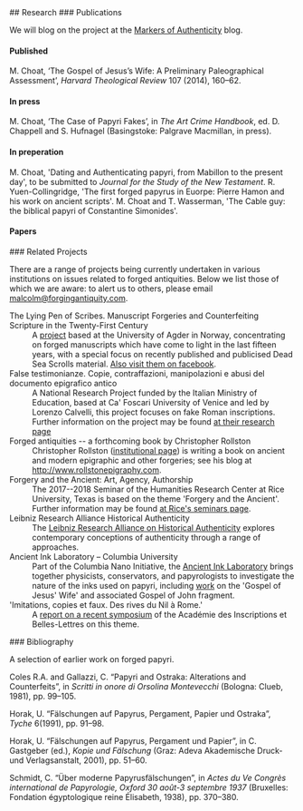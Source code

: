
<a name="research"/>
## Research


<a name="publications"/>
### Publications

We will blog on the project at the [Markers of Authenticity](https://markersofauthenticity.wordpress.com) blog.

#### Published

M. Choat, ‘The Gospel of Jesus’s Wife: A Preliminary Paleographical Assessment’, *Harvard Theological Review* 107 (2014), 160–62.

#### In press

M. Choat, ‘The Case of Papyri Fakes’, in *The Art Crime Handbook*, ed. D. Chappell and S. Hufnagel (Basingstoke: Palgrave Macmillan, in press).

#### In preperation

M. Choat, 'Dating and Authenticating papyri, from Mabillon to the present day', to be submitted to *Journal for the Study of the New Testament*.
R. Yuen-Collingridge, 'The first forged papyrus in Euorpe: Pierre Hamon and his work on ancient scripts'.
M. Choat and T. Wasserman, 'The Cable guy: the biblical papyri of Constantine Simonides'.


#### Papers

<a name="related"/>
### Related Projects

There are a range of projects being currently undertaken in various
institutions on issues related to forged antiquities. Below we list those
of which we are aware: to alert us to others, please email [malcolm@forgingantiquity.com](mailto:malcolm@forgingantiquity.com).



<dl>

<dt> The Lying Pen of Scribes. Manuscript Forgeries and Counterfeiting Scripture in the Twenty-First Century</dt>
<dd>A <a href="https://lyingpen.com">project</a> based at the University of Agder in Norway, concentrating on forged manuscripts which have come
to light in the last fifteen years, with a special focus on recently published and publicised Dead Sea Scrolls material. <a href="https://www.facebook.com/lyingpen/">Also visit them on facebook</a>.</dd>



<dt>False testimonianze. Copie, contraffazioni, manipolazioni e abusi del documento epigrafico antico</dt>
<dd> A National Research Project funded by the Italian Ministry of Education, based at Ca' Foscari 
University of Venice and led by Lorenzo Calvelli, this project focuses on fake Roman inscriptions. 
Further information on the project may be found <a href="https://www.aiegl.org/blogreader/research-project-on-epigraphic-forgeries.html">at their research page</a> </dd>

<dt>Forged antiquities -- a forthcoming book by Christopher Rollston</dt>
<dd> Christopher Rollston (<a href="https://cnelc.columbian.gwu.edu/christopher-rollston">institutional page</a>) is writing a book on
ancient and modern epigraphic and other forgeries; see his blog at <a href="http://www.rollstonepigraphy.com">http://www.rollstonepigraphy.com</a>. </dd>

<dt>Forgery and the Ancient: Art, Agency, Authorship</dt>
<dd> The 2017--2018 Seminar of the Humanities Research Center at Rice University, Texas is based on the theme 
'Forgery and the Ancient'. Further information may be found <a href="http://hrc.rice.edu/rice-seminars/node/38">at Rice's seminars page</a>.</dd>

<dt>Leibniz Research Alliance Historical Authenticity</dt>
<dd> The <a href="http://www.leibniz-historische-authentizitaet.de/en/start/">Leibniz Research Alliance on Historical Authenticity</a> explores contemporary conceptions of authenticity through
a range of approaches.</dd>

<dt>Ancient Ink Laboratory – Columbia University</dt>
<dd> Part of the Columbia Nano Initiative, the <a href="http://cni.columbia.edu/ancient-ink-lab/">Ancient Ink Laboratory</a> brings together physicists, conservators, and papyrologists to investigate the nature of the inks used on papyri, including <a href="http://cni.columbia.edu/publications-reports-and-presentations">work</a> on the 'Gospel of Jesus' Wife' and associated Gospel of John fragment.</dd>

<dt>'Imitations, copies et faux. Des rives du Nil à Rome.'</dt>
<dd> A <a href="http://www.aibl.fr/seances-et-manifestations/colloques-et-journees-d-etudes-313/colloques-et-journees-d-etudes-524/article/imitations-copies-et-faux-des?lang=fr">report on a recent symposium</a> of the Académie des Inscriptions et Belles-Lettres on this theme.</dd>

</dl>

<a name="bibliography"/>
### Bibliography

A selection of earlier work on forged papyri.

Coles R.A. and Gallazzi, C. “Papyri and Ostraka: Alterations and Counterfeits”, in *Scritti in onore di Orsolina Montevecchi* (Bologna: Clueb, 1981), pp. 99–105.

Horak, U. “Fälschungen auf Papyrus, Pergament, Papier und Ostraka”, *Tyche* 6(1991), pp. 91–98.

Horak, U. “Fälschungen auf Papyrus, Pergament und Papier”, in C. Gastgeber (ed.), *Kopie und Fälschung* (Graz: Adeva Akademische Druck- und Verlagsanstalt, 2001), pp. 51–60.

Schmidt, C. “Über moderne Papyrusfälschungen”, in *Actes du Ve Congrès international de Papyrologie, Oxford 30 août-3 septembre 1937* (Bruxelles: Fondation égyptologique reine Élisabeth, 1938), pp. 370–380.

